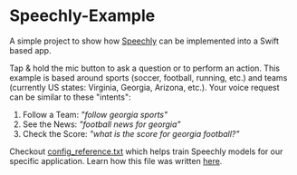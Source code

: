# Speechly-Example

A simple project to show how [Speechly](https://www.speechly.com/) can be implemented into a Swift based app. 

Tap & hold the mic button to ask a question or to perform an action. This example is based around sports (soccer, football, running, etc.) and teams (currently US states: Virginia, Georgia, Arizona, etc.). Your voice request can be similar to these "intents":

1. Follow a Team: _"follow georgia sports"_
2. See the News: _"football news for georgia"_
3. Check the Score: _"what is the score for georgia football?"_

Checkout [config_reference.txt](config_reference.txt) which helps train Speechly models for our specific application. Learn how this file was written [here](https://docs.speechly.com/slu-examples/basics/).
